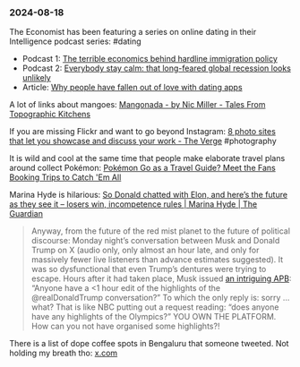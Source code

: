 ### 2024-08-18

The Economist has been featuring a series on online dating in their Intelligence podcast series: #dating
* Podcast 1: [The terrible economics behind hardline immigration policy](https://www.economist.com/podcasts/2024/08/09/the-terrible-economics-behind-hardline-immigration-policy)
* Podcast 2: [Everybody stay calm: that long-feared global recession looks unlikely](https://www.economist.com/podcasts/2024/08/16/everybody-stay-calm-that-long-feared-global-recession-looks-unlikely)
* Article: [Why people have fallen out of love with dating apps](https://www.economist.com/business/2024/08/08/why-people-have-fallen-out-of-love-with-dating-apps)

A lot of links about mangoes: [Mangonada - by Nic Miller - Tales From Topographic Kitchens](https://topographickitchens.substack.com/p/mangonada)

If you are missing Flickr and want to go beyond Instagram: [8 photo sites that let you showcase and discuss your work - The Verge](https://www.theverge.com/24219372/photography-instagram-500px-flickr-showcase) #photography 

It is wild and cool at the same time that people make elaborate travel plans around collect Pokémon:  [Pokémon Go as a Travel Guide? Meet the Fans Booking Trips to Catch 'Em All](https://www.wsj.com/podcasts/wsj-the-future-of-everything/pokemon-go-as-a-travel-guide-meet-the-fans-booking-trips-to-catch-em-all/7341F27C-1131-4047-AC6A-81FB45BAC239)

Marina Hyde is hilarious: [So Donald chatted with Elon, and here’s the future as they see it – losers win, incompetence rules | Marina Hyde | The Guardian](https://www.theguardian.com/commentisfree/article/2024/aug/13/donald-trump-elon-musk-x-twitter-politician-tech)

> Anyway, from the future of the red mist planet to the future of political discourse: Monday night’s conversation between Musk and Donald Trump on X (audio only, only almost an hour late, and only for massively fewer live listeners than advance estimates suggested). It was so dysfunctional that even Trump’s dentures were trying to escape. Hours after it had taken place, Musk issued [an intriguing APB](https://x.com/elonmusk/status/1823210863148589540): “Anyone have a <1 hour edit of the highlights of the @realDonaldTrump conversation?” To which the only reply is: sorry … what? That is like NBC putting out a request reading: “does anyone have any highlights of the Olympics?” YOU OWN THE PLATFORM. How can you not have organised some highlights?!

There is a list of dope coffee spots in Bengaluru that someone tweeted. Not holding my breath tho: [x.com](https://x.com/debugjois/status/1825179511253783012)

